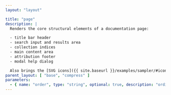 ```yaml
---
layout: "layout"

title: "page"
description: |
  Renders the core structural elements of a documentation page:

  - title bar header
  - search input and results area
  - collection indices
  - main content area
  - attribution footer
  - modal help dialog

  Also brings the [SVG icons]({{ site.baseurl }}/examples/sampler/#icons) into scope.
parent_layout: [ "base", "compress" ]
parameters:
  - { name: "order", type: "string", optional: true, description: "ordinal to be used for sorting. Only applies to guides; all other collections are sorted alphabetical by title." }
---
```

